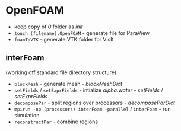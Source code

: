 # OpenFOAM
- keep copy of _0_ folder as _init_  
- `touch (filename).OpenFOAM` - generate file for ParaView  
- `foamToVTK` - generate VTK folder for VisIt
## interFoam
(working off standard file directory structure)  
- `blockMesh` - generate mesh - _blockMeshDict_
- `setFields` / `setExprFields` - intialize _alpha.water_ - _setFields_ / _setExprFields_
- `decomposePar` - split regions over processors - _decomposeParDict_
- `mpirun -np (processors) interFoam -parallel` / `interFoam` - run simulation
- `reconstructPar` - combine regions
